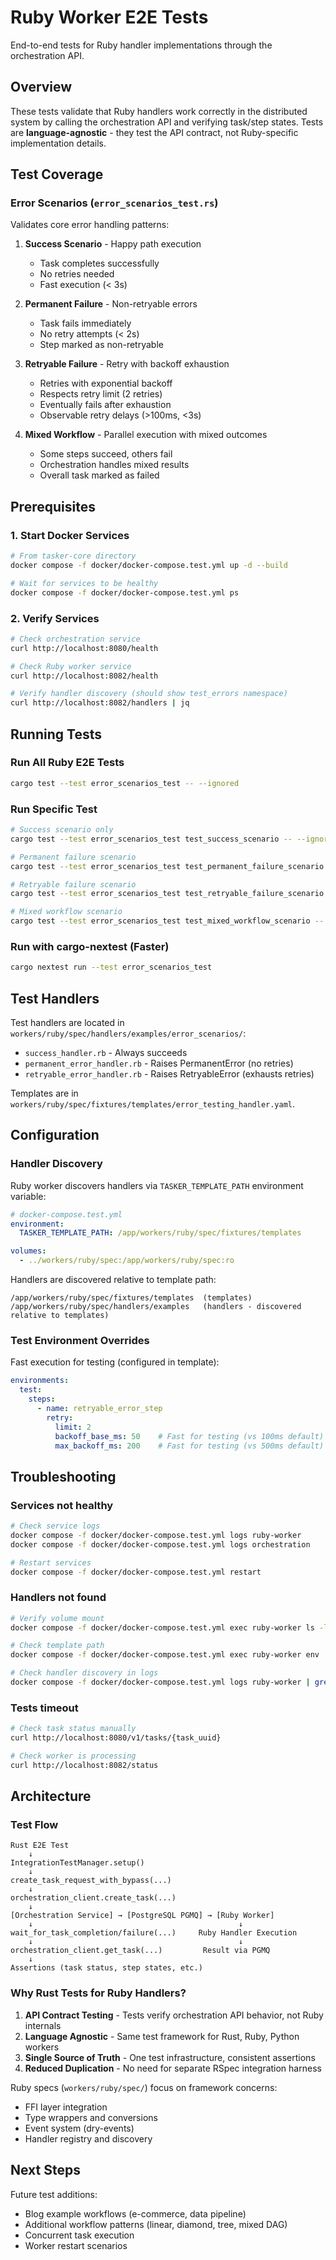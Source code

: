 # Ruby Worker E2E Tests

End-to-end tests for Ruby handler implementations through the orchestration API.

## Overview

These tests validate that Ruby handlers work correctly in the distributed system by calling the orchestration API and verifying task/step states. Tests are **language-agnostic** - they test the API contract, not Ruby-specific implementation details.

## Test Coverage

### Error Scenarios (`error_scenarios_test.rs`)

Validates core error handling patterns:

1. **Success Scenario** - Happy path execution
   - Task completes successfully
   - No retries needed
   - Fast execution (< 3s)

2. **Permanent Failure** - Non-retryable errors
   - Task fails immediately
   - No retry attempts (< 2s)
   - Step marked as non-retryable

3. **Retryable Failure** - Retry with backoff exhaustion
   - Retries with exponential backoff
   - Respects retry limit (2 retries)
   - Eventually fails after exhaustion
   - Observable retry delays (>100ms, <3s)

4. **Mixed Workflow** - Parallel execution with mixed outcomes
   - Some steps succeed, others fail
   - Orchestration handles mixed results
   - Overall task marked as failed

## Prerequisites

### 1. Start Docker Services

```bash
# From tasker-core directory
docker compose -f docker/docker-compose.test.yml up -d --build

# Wait for services to be healthy
docker compose -f docker/docker-compose.test.yml ps
```

### 2. Verify Services

```bash
# Check orchestration service
curl http://localhost:8080/health

# Check Ruby worker service
curl http://localhost:8082/health

# Verify handler discovery (should show test_errors namespace)
curl http://localhost:8082/handlers | jq
```

## Running Tests

### Run All Ruby E2E Tests

```bash
cargo test --test error_scenarios_test -- --ignored
```

### Run Specific Test

```bash
# Success scenario only
cargo test --test error_scenarios_test test_success_scenario -- --ignored --nocapture

# Permanent failure scenario
cargo test --test error_scenarios_test test_permanent_failure_scenario -- --ignored --nocapture

# Retryable failure scenario
cargo test --test error_scenarios_test test_retryable_failure_scenario -- --ignored --nocapture

# Mixed workflow scenario
cargo test --test error_scenarios_test test_mixed_workflow_scenario -- --ignored --nocapture
```

### Run with cargo-nextest (Faster)

```bash
cargo nextest run --test error_scenarios_test
```

## Test Handlers

Test handlers are located in `workers/ruby/spec/handlers/examples/error_scenarios/`:

- `success_handler.rb` - Always succeeds
- `permanent_error_handler.rb` - Raises PermanentError (no retries)
- `retryable_error_handler.rb` - Raises RetryableError (exhausts retries)

Templates are in `workers/ruby/spec/fixtures/templates/error_testing_handler.yaml`.

## Configuration

### Handler Discovery

Ruby worker discovers handlers via `TASKER_TEMPLATE_PATH` environment variable:

```yaml
# docker-compose.test.yml
environment:
  TASKER_TEMPLATE_PATH: /app/workers/ruby/spec/fixtures/templates

volumes:
  - ../workers/ruby/spec:/app/workers/ruby/spec:ro
```

Handlers are discovered relative to template path:
```
/app/workers/ruby/spec/fixtures/templates  (templates)
/app/workers/ruby/spec/handlers/examples   (handlers - discovered relative to templates)
```

### Test Environment Overrides

Fast execution for testing (configured in template):

```yaml
environments:
  test:
    steps:
      - name: retryable_error_step
        retry:
          limit: 2
          backoff_base_ms: 50    # Fast for testing (vs 100ms default)
          max_backoff_ms: 200    # Fast for testing (vs 500ms default)
```

## Troubleshooting

### Services not healthy

```bash
# Check service logs
docker compose -f docker/docker-compose.test.yml logs ruby-worker
docker compose -f docker/docker-compose.test.yml logs orchestration

# Restart services
docker compose -f docker/docker-compose.test.yml restart
```

### Handlers not found

```bash
# Verify volume mount
docker compose -f docker/docker-compose.test.yml exec ruby-worker ls -la /app/workers/ruby/spec/

# Check template path
docker compose -f docker/docker-compose.test.yml exec ruby-worker env | grep TASKER_TEMPLATE_PATH

# Check handler discovery in logs
docker compose -f docker/docker-compose.test.yml logs ruby-worker | grep -i "handler\|template"
```

### Tests timeout

```bash
# Check task status manually
curl http://localhost:8080/v1/tasks/{task_uuid}

# Check worker is processing
curl http://localhost:8082/status
```

## Architecture

### Test Flow

```
Rust E2E Test
    ↓
IntegrationTestManager.setup()
    ↓
create_task_request_with_bypass(...)
    ↓
orchestration_client.create_task(...)
    ↓
[Orchestration Service] → [PostgreSQL PGMQ] → [Ruby Worker]
    ↓                                              ↓
wait_for_task_completion/failure(...)     Ruby Handler Execution
    ↓                                              ↓
orchestration_client.get_task(...)         Result via PGMQ
    ↓
Assertions (task status, step states, etc.)
```

### Why Rust Tests for Ruby Handlers?

1. **API Contract Testing** - Tests verify orchestration API behavior, not Ruby internals
2. **Language Agnostic** - Same test framework for Rust, Ruby, Python workers
3. **Single Source of Truth** - One test infrastructure, consistent assertions
4. **Reduced Duplication** - No need for separate RSpec integration harness

Ruby specs (`workers/ruby/spec/`) focus on framework concerns:
- FFI layer integration
- Type wrappers and conversions
- Event system (dry-events)
- Handler registry and discovery

## Next Steps

Future test additions:
- Blog example workflows (e-commerce, data pipeline)
- Additional workflow patterns (linear, diamond, tree, mixed DAG)
- Concurrent task execution
- Worker restart scenarios
